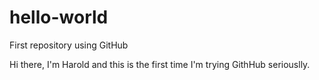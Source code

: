 # hello-world
First repository using GitHub

Hi there, I'm Harold and this is the first time I'm trying GithHub seriouslly.
